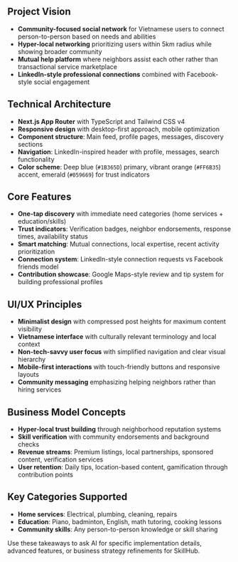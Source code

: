 

## **Project Vision**

- **Community-focused social network** for Vietnamese users to connect person-to-person based on needs and abilities
- **Hyper-local networking** prioritizing users within 5km radius while showing broader community
- **Mutual help platform** where neighbors assist each other rather than transactional service marketplace
- **LinkedIn-style professional connections** combined with Facebook-style social engagement


## **Technical Architecture**

- **Next.js App Router** with TypeScript and Tailwind CSS v4
- **Responsive design** with desktop-first approach, mobile optimization
- **Component structure**: Main feed, profile pages, messages, discovery sections
- **Navigation**: LinkedIn-inspired header with profile, messages, search functionality
- **Color scheme**: Deep blue (`#1B365D`) primary, vibrant orange (`#FF6B35`) accent, emerald (`#059669`) for trust indicators


## **Core Features**

- **One-tap discovery** with immediate need categories (home services + education/skills)
- **Trust indicators**: Verification badges, neighbor endorsements, response times, availability status
- **Smart matching**: Mutual connections, local expertise, recent activity prioritization
- **Connection system**: LinkedIn-style connection requests vs Facebook friends model
- **Contribution showcase**: Google Maps-style review and tip system for building professional profiles


## **UI/UX Principles**

- **Minimalist design** with compressed post heights for maximum content visibility
- **Vietnamese interface** with culturally relevant terminology and local context
- **Non-tech-savvy user focus** with simplified navigation and clear visual hierarchy
- **Mobile-first interactions** with touch-friendly buttons and responsive layouts
- **Community messaging** emphasizing helping neighbors rather than hiring services


## **Business Model Concepts**

- **Hyper-local trust building** through neighborhood reputation systems
- **Skill verification** with community endorsements and background checks
- **Revenue streams**: Premium listings, local partnerships, sponsored content, verification services
- **User retention**: Daily tips, location-based content, gamification through contribution points


## **Key Categories Supported**

- **Home services**: Electrical, plumbing, cleaning, repairs
- **Education**: Piano, badminton, English, math tutoring, cooking lessons
- **Community skills**: Any person-to-person knowledge or skill sharing


Use these takeaways to ask AI for specific implementation details, advanced features, or business strategy refinements for SkillHub.